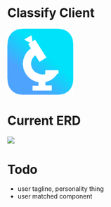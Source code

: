 # Classify Client
<img src="./public/appLogo.png" style="max-width:100%;width: 150px;"></img>

# Current ERD
<img src="https://cdn.discordapp.com/attachments/490220076163792896/653669452323356683/unknown.png"></img>

# Todo
- user tagline, personality thing
- user matched component